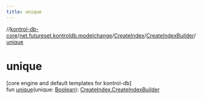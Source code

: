 ```yaml
---
title: unique
---
```

//[kontrol-db-core](../../../../index.html)/[net.futureset.kontroldb.modelchange](../../index.html)/[CreateIndex](../index.html)/[CreateIndexBuilder](index.html)/[unique](unique.html)



# unique



[core engine and default templates for kontrol-db]\
fun [unique](unique.html)(unique: [Boolean](https://kotlinlang.org/api/latest/jvm/stdlib/kotlin/-boolean/index.html)): [CreateIndex.CreateIndexBuilder](index.html)




